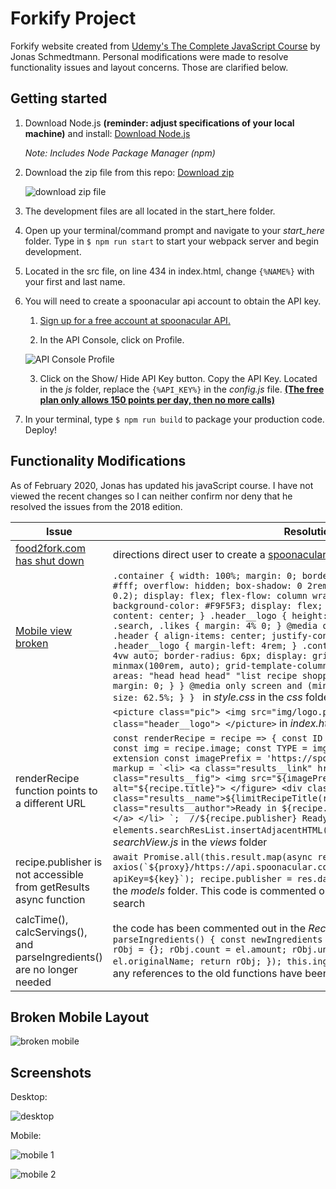 # Forkify Project

Forkify website created from [Udemy's The Complete JavaScript Course](https://www.udemy.com/course/the-complete-javascript-course/) by Jonas Schmedtmann. Personal modifications were made to resolve functionality issues and layout concerns. Those are clarified below.

## Getting started

1. Download Node.js **(reminder: adjust specifications of your local machine)** and install: [Download Node.js](https://nodejs.org/en/download/)

    *Note: Includes Node Package Manager (npm)*

2. Download the zip file from this repo: [Download zip](https://github.com/nicoleiocana/forkify/archive/master.zip)

    ![download zip file](https://imgur.com/Ay1QUU8.png)
    
3. The development files are all located in the start_here folder.

4. Open up your terminal/command prompt and navigate to your *start_here* folder. Type in `$ npm run start` to start your webpack server and begin development.

5. Located in the src file, on line 434 in index.html, change `{%NAME%}` with your first and last name.

6. You will need to create a <a name="spoonacular">spoonacular api account</a> to obtain the API key.

    1. [Sign up for a free account at spoonacular API.](https://spoonacular.com/food-api/console#Dashboard)
    
    2. In the API Console, click on Profile.
     
    ![API Console Profile](https://imgur.com/EfS1yB0.png)

    3. Click on the Show/ Hide API Key button. Copy the API Key. Located in the *js* folder, replace the `{%API_KEY%}` in the *config.js* file. [**(The free plan only allows 150 points per day, then no more calls)**](https://spoonacular.com/food-api/pricing)
    
7. In your terminal, type `$ npm run build` to package your production code. Deploy!

## Functionality Modifications

As of February 2020, Jonas has updated his javaScript course. I have not viewed the recent changes so I can neither confirm nor deny that he resolved the issues from the 2018 edition.

| Issue                                                                                                                       | Resolution                                                                                                                                                                                                                                                                                        |
|-----------------------------------------------------------------------------------------------------------------------------|---------------------------------------------------------------------------------------------------------------------------------------------------------------------------------------------------------------------------------------------------------------------------------------------------|
| [food2fork.com has shut down](https://food2fork.com/api)   | directions direct user to create a [spoonacular api account](#spoonacular)                                                                                                                                         |
| [Mobile view broken](#broken-mobile-layout) | `.container { width: 100%; margin: 0; border-radius: 0; background-color: #fff; overflow: hidden; box-shadow: 0 2rem 6rem 0.5rem rgba(101, 90, 86, 0.2); display: flex; flex-flow: column wrap; } .header { grid-area: head; background-color: #F9F5F3; display: flex; flex-flow: row wrap; justify-content: center; } .header__logo { height: 4.5rem; display: block; } .pic, .search, .likes { margin: 4% 0; } @media only screen and (min-width: 40em) { .header { align-items: center; justify-content: space-between; } .header__logo { margin-left: 4rem; } .container { max-width: 120rem; margin: 4vw auto; border-radius: 6px; display: grid; grid-template-rows: 10rem minmax(100rem, auto); grid-template-columns: 1.1fr 2fr 1.1fr; grid-template-areas: "head head head" "list recipe shopping"; } .pic, .search, .likes { margin: 0; } } @media only screen and (min-width: 68.75em) { html { font-size: 62.5%; } } ` in *style.css* in the *css* folder
| | `<picture class="pic"> <img src="img/logo.png" alt="Logo" class="header__logo"> </picture>` in *index.html*|
| renderRecipe function points to a different URL                                                             |```const renderRecipe = recipe => { const ID = recipe.id; const SIZE = '90x90'; const img = recipe.image; const TYPE = img.slice(img.length - 3); // 'jpg' extension const imagePrefix = 'https://spoonacular.com/recipeImages/'; const markup = `<li> <a class="results__link" href="#${recipe.id}"> <figure class="results__fig"> <img src="${imagePrefix}${ID}-${SIZE}.${TYPE}" alt="${recipe.title}"> </figure> <div class="results__data"> <h4 class="results__name">${limitRecipeTitle(recipe.title)}</h4> <p class="results__author">Ready in ${recipe.readyInMinutes} mins!</p>  </div>  </a> </li> `;  //${recipe.publisher} Ready in ${recipe.readyInMinutes} mins! elements.searchResList.insertAdjacentHTML('beforeend', markup); };``` in *searchView.js* in the *views* folder                                                                                                                                                                                                                                                     |
| recipe.publisher is not accessible from    getResults async function                                                                                                | ```await Promise.all(this.result.map(async recipe => { const res = await axios(`${proxy}/https://api.spoonacular.com/recipes/${recipe.id}/information?apiKey=${key}`); recipe.publisher = res.data.sourceName; }));``` in *Search.js* in the *models* folder. This code is commented out due to 30 calls (points) made per search                                                                                                      |
| calcTime(), calcServings(), and parseIngredients() are no longer needed| the code has been commented out in the *Recipe.js* file. The updated function is `parseIngredients() { const newIngredients = this.ingredients.map(el => { let rObj = {}; rObj.count = el.amount; rObj.unit = el.unit; rObj.ingredient = el.originalName; return rObj; }); this.ingredients = newIngredients; }`. Note, any references to the old functions have been commented out|

## Broken Mobile Layout

![broken mobile](https://imgur.com/tZeKerm.png)

## Screenshots

Desktop:

![desktop](https://imgur.com/jFIeycX.png)

Mobile:

![mobile 1](https://imgur.com/DTUe45m.png)

![mobile 2](https://imgur.com/TTlBsch.png)